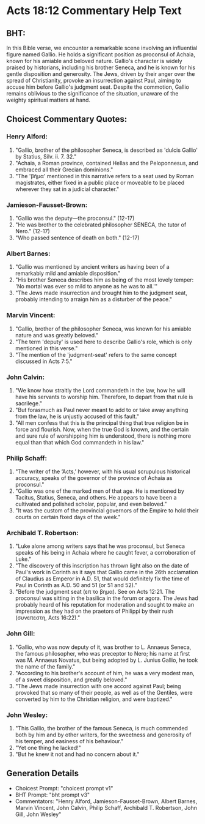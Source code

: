 # Acts 18:12 Commentary Help Text

## BHT:
In this Bible verse, we encounter a remarkable scene involving an influential figure named Gallio. He holds a significant position as proconsul of Achaia, known for his amiable and beloved nature. Gallio's character is widely praised by historians, including his brother Seneca, and he is known for his gentle disposition and generosity. The Jews, driven by their anger over the spread of Christianity, provoke an insurrection against Paul, aiming to accuse him before Gallio's judgment seat. Despite the commotion, Gallio remains oblivious to the significance of the situation, unaware of the weighty spiritual matters at hand.

## Choicest Commentary Quotes:
### Henry Alford:
1. "Gallio, brother of the philosopher Seneca, is described as 'dulcis Gallio' by Statius, Silv. ii. 7. 32."
2. "Achaia, a Roman province, contained Hellas and the Peloponnesus, and embraced all their Grecian dominions."
3. "The 'βῆμα' mentioned in this narrative refers to a seat used by Roman magistrates, either fixed in a public place or moveable to be placed wherever they sat in a judicial character."

### Jamieson-Fausset-Brown:
1. "Gallio was the deputy—the proconsul." (12-17)
2. "He was brother to the celebrated philosopher SENECA, the tutor of Nero." (12-17)
3. "Who passed sentence of death on both." (12-17)

### Albert Barnes:
1. "Gallio was mentioned by ancient writers as having been of a remarkably mild and amiable disposition."
2. "His brother Seneca describes him as being of the most lovely temper: 'No mortal was ever so mild to anyone as he was to all.'"
3. "The Jews made insurrection and brought him to the judgment seat, probably intending to arraign him as a disturber of the peace."

### Marvin Vincent:
1. "Gallio, brother of the philosopher Seneca, was known for his amiable nature and was greatly beloved." 
2. "The term 'deputy' is used here to describe Gallio's role, which is only mentioned in this verse." 
3. "The mention of the 'judgment-seat' refers to the same concept discussed in Acts 7:5."

### John Calvin:
1. "We know how straitly the Lord commandeth in the law, how he will have his servants to worship him. Therefore, to depart from that rule is sacrilege."
2. "But forasmuch as Paul never meant to add to or take away anything from the law, he is unjustly accused of this fault."
3. "All men confess that this is the principal thing that true religion be in force and flourish. Now, when the true God is known, and the certain and sure rule of worshipping him is understood, there is nothing more equal than that which God commandeth in his law."

### Philip Schaff:
1. "The writer of the ‘Acts,’ however, with his usual scrupulous historical accuracy, speaks of the governor of the province of Achaia as proconsul." 
2. "Gallio was one of the marked men of that age. He is mentioned by Tacitus, Statius, Seneca, and others. He appears to have been a cultivated and polished scholar, popular, and even beloved." 
3. "It was the custom of the provincial governors of the Empire to hold their courts on certain fixed days of the week."

### Archibald T. Robertson:
1. "Luke alone among writers says that he was proconsul, but Seneca speaks of his being in Achaia where he caught fever, a corroboration of Luke."
2. "The discovery of this inscription has thrown light also on the date of Paul's work in Corinth as it says that Gallio came in the 26th acclamation of Claudius as Emperor in A.D. 51, that would definitely fix the time of Paul in Corinth as A.D. 50 and 51 (or 51 and 52)."
3. "Before the judgment seat (επ το βημα). See on Acts 12:21. The proconsul was sitting in the basilica in the forum or agora. The Jews had probably heard of his reputation for moderation and sought to make an impression as they had on the praetors of Philippi by their rush (συνεπεστη, Acts 16:22)."

### John Gill:
1. "Gallio, who was now deputy of it, was brother to L. Annaeus Seneca, the famous philosopher, who was preceptor to Nero; his name at first was M. Annaeus Novatus, but being adopted by L. Junius Gallio, he took the name of the family."
2. "According to his brother's account of him, he was a very modest man, of a sweet disposition, and greatly beloved."
3. "The Jews made insurrection with one accord against Paul; being provoked that so many of their people, as well as of the Gentiles, were converted by him to the Christian religion, and were baptized."

### John Wesley:
1. "This Gallio, the brother of the famous Seneca, is much commended both by him and by other writers, for the sweetness and generosity of his temper, and easiness of his behaviour."
2. "Yet one thing he lacked!"
3. "But he knew it not and had no concern about it."


## Generation Details
- Choicest Prompt: "choicest prompt v1"
- BHT Prompt: "bht prompt v3"
- Commentators: "Henry Alford, Jamieson-Fausset-Brown, Albert Barnes, Marvin Vincent, John Calvin, Philip Schaff, Archibald T. Robertson, John Gill, John Wesley"
